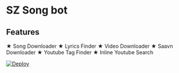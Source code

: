 # SZ Song bot



## Features
★ Song Downloader
★ Lyrics Finder
★ Video Downloader
★ Saavn Downloader
★ Youtube Tag Finder
★ Inline Youtube Search

[![Deploy](https://www.herokucdn.com/deploy/button.svg)](https://heroku.com/deploy?template=https://github.com/zigzag85/sz-song-bot)
